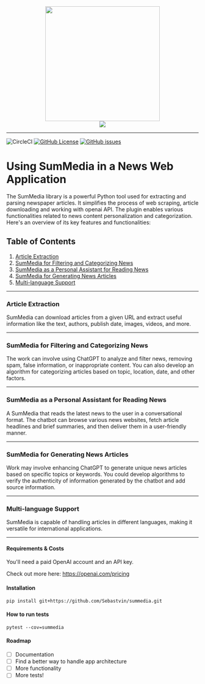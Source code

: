 <div align="center">
<img src="https://github.com/Sebastvin/engineer-demo/assets/34211633/a7327ebd-8489-4c8d-a58b-8936967bf639" height="300" width="300">
<br>
<img src="https://github.com/Sebastvin/engineer-demo/assets/34211633/01e65a79-69e8-4c58-bccb-ab9939ecf442">
</div>

<hr>

![CircleCI](https://img.shields.io/circleci/build/github/Sebastvin/summedia?logo=pypi)
[![GitHub License](https://img.shields.io/github/license/Sebastvin/summedia)](https://github.com/Sebastvin/summedia)
[![GitHub issues](https://img.shields.io/github/issues/Sebastvin/summedia)](https://github.com/Sebastvin/summedia/issues)


# Using SumMedia in a News Web Application

The SumMedia library is a powerful Python tool used for extracting and parsing newspaper articles. It simplifies the process of web scraping, article downloading and working with openai API.  The plugin enables various functionalities related to news content personalization and categorization. Here's an overview of its key features and functionalities:

## Table of Contents
1. [Article Extraction](#article-extraction)
2. [SumMedia for Filtering and Categorizing News](#summedia-for-filtering-and-categorizing-news)
3. [SumMedia as a Personal Assistant for Reading News](#summedia-as-a-personal-assistant-for-reading-news)
4. [SumMedia for Generating News Articles](#summedia-for-generating-news-articles)
5. [Multi-language Support](#multi-language-support)

---

### Article Extraction
SumMedia can download articles from a given URL and extract useful information like the text, authors, publish date, images, videos, and more.

---

### SumMedia for Filtering and Categorizing News
The work can involve using ChatGPT to analyze and filter news, removing spam, false information, or inappropriate content. You can also develop an algorithm for categorizing articles based on topic, location, date, and other factors.

---

### SumMedia as a Personal Assistant for Reading News
A SumMedia that reads the latest news to the user in a conversational format. The chatbot can browse various news websites, fetch article headlines and brief summaries, and then deliver them in a user-friendly manner.

---

### SumMedia for Generating News Articles
Work may involve enhancing ChatGPT to generate unique news articles based on specific topics or keywords. You could develop algorithms to verify the authenticity of information generated by the chatbot and add source information.

---

### Multi-language Support
SumMedia is capable of handling articles in different languages, making it versatile for international applications.

---

#### Requirements & Costs
You'll need a paid OpenAI account and an API key.

Check out more here:
https://openai.com/pricing

#### Installation
```
pip install git+https://github.com/Sebastvin/summedia.git
```


#### How to run tests
```
pytest --cov=summedia
```


#### Roadmap

* [ ] Documentation
* [ ] Find a better way to handle app architecture
* [ ] More functionality
* [ ] More tests!
